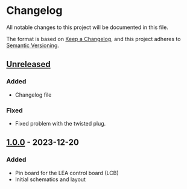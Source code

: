 # Changelog

All notable changes to this project will be documented in this file.

The format is based on [Keep a Changelog](https://keepachangelog.com/en/1.0.0/),
and this project adheres to [Semantic Versioning](https://semver.org/spec/v2.0.0.html).

## [Unreleased]
### Added
- Changelog file
### Fixed
- Fixed problem with the twisted plug.

## [1.0.0] - 2023-12-20
### Added
- Pin board for the LEA control board (LCB)
- Initial schematics and layout

[unreleased]: https://github.com/upb-lea/LCB-CPB-01_Pin_Board/compare/1.0.0...HEAD
[1.0.0]: https://github.com/upb-lea/LCB-CPB-01_Pin_Board/releases/tag/1.0.0
